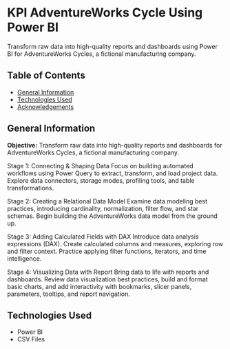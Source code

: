 # KPI AdventureWorks Cycle Using Power BI

Transform raw data into high-quality reports and dashboards using Power BI for AdventureWorks Cycles, a fictional manufacturing company.

## Table of Contents
* [General Information](#general-information)
* [Technologies Used](#technologies-used)
* [Acknowledgements](#Acknowledgements)
<!-- * [License](#license) -->

## General Information

**Objective:** Transform raw data into high-quality reports and dashboards for AdventureWorks Cycles, a fictional manufacturing company.

Stage 1: Connecting & Shaping Data
Focus on building automated workflows using Power Query to extract, transform, and load project data. Explore data connectors, storage modes, 
profiling tools, and table transformations.

Stage 2: Creating a Relational Data Model
Examine data modeling best practices, introducing cardinality, normalization, filter flow, and star schemas. 
Begin building the AdventureWorks data model from the ground up.

Stage 3: Adding Calculated Fields with DAX
Introduce data analysis expressions (DAX). Create calculated columns and measures, exploring row and filter context. 
Practice applying filter functions, iterators, and time intelligence.

Stage 4: Visualizing Data with Report
Bring data to life with reports and dashboards. Review data visualization best practices, build and format basic charts, 
and add interactivity with bookmarks, slicer panels, parameters, tooltips, and report navigation.

## Technologies Used

- Power BI
- CSV Files


